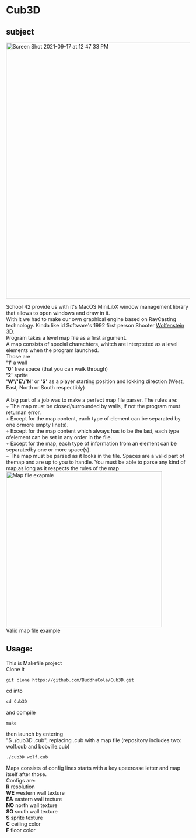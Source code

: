 # Cub3D
## **subject**
<img width="700" alt="Screen Shot 2021-09-17 at 12 47 33 PM" src="https://user-images.githubusercontent.com/63592194/133763252-627df929-6fa7-4273-8d87-d4489b93f607.png">

School 42 provide us with it's MacOS MiniLibX window management library that allows to open windows and draw in it.\
With it we had to make our own graphical engine based on RayCasting technology. Kinda like id Software's 1992 first person Shooter [Wolfenstein 3D](http://users.atw.hu/wolf3d/).\
Program takes a level map file as a first argument.\
A map consists of special charachters, whitch are interpteted as a level elements when the program launched.\
Those are\
**'1'** a wall\
**'0'** free space (that you can walk through)\
**'2'** sprite\
**'W'/'E'/'N'** or **'S'** as a player starting position and lokking direction (West, East, North or South respectibly)\
\
A big part of a job was to make a perfect map file parser. The rules are:\
◦ The map must be closed/surrounded by walls, if not the program must returnan error.\
◦ Except for the map content, each type of element can be separated by one ormore empty line(s).\
◦ Except for the map content which always has to be the last, each type ofelement can be set in any order in the file.\
◦ Except for the map, each type of information from an element can be separatedby one or more space(s).\
◦ The map must be parsed as it looks in the file. Spaces are a valid part of themap and are up to you to handle. You must be able to parse any kind of map,as long as it respects the rules of the map\
<img width="427" alt="Map file exapmle" src="https://user-images.githubusercontent.com/63592194/133763957-c0f84320-c947-4c41-abee-717a1aff3f7e.png">\
Valid map file example
## **Usage:**
This is Makefile project\
Clone it
```
git clone https://github.com/BuddhaCola/Cub3D.git
```
cd into
```
cd Cub3D
```
and compile
```
make
```
then launch by entering\
"$ ./cub3D <map>.cub", replacing <map>.cub with a map file (repository includes two: wolf.cub and bobville.cub)
```
./cub3D wolf.cub
```
Maps consists of config lines starts with a key upeercase letter and map itself after those.\
Configs are:\
**R** resolution\
**WE** western wall texture\
**EA** eastern wall texture\
**NO** north wall texture\
**SO** south wall texture\
**S** sprite texture\
**C** ceiling color\
**F** floor color
